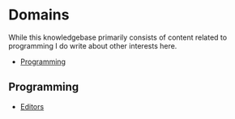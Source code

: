 # Domains

While this knowledgebase primarily consists of content related to programming I do write about other interests here.

- [Programming](#programming)

## Programming

- [Editors](/Editors.md)
